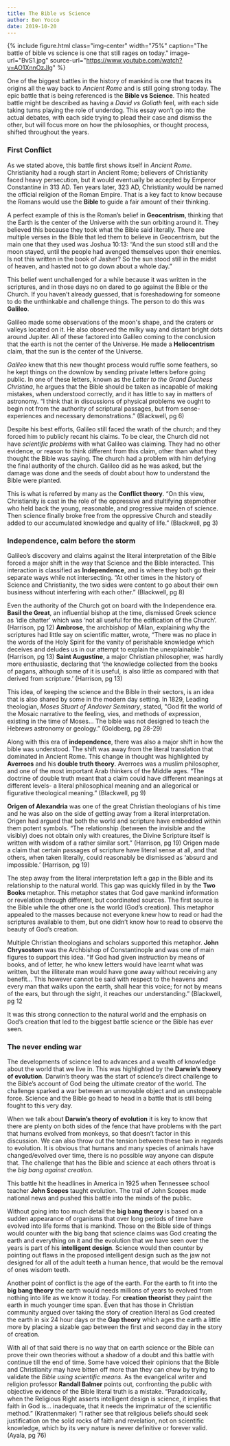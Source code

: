 ```yaml
---
title: The Bible vs Science
author: Ben Yocco
date: 2019-10-20
---
```


{% include figure.html
  class="img-center"
  width="75%"
  caption="The battle of bible vs science is one that still rages on today."
  image-url="BvS1.jpg"
  source-url="https://www.youtube.com/watch?v=AO1XnnOzJlg"
%}

One of the biggest battles in the history of mankind is one that traces its origins all the way back to _Ancient Rome_ and is still going strong today. The epic battle that is being referenced is the **Bible vs Science**. This heated battle might be described as having a _David vs Goliath_ feel, with each side taking turns playing the role of underdog. This essay won’t go into the actual debates, with each side trying to plead their case and dismiss the other, but will focus more on how the philosophies, or thought process, shifted throughout the years. 

### First Conflict

As we stated above, this battle first shows itself in _Ancient Rome_. Christianity had a rough start in Ancient Rome; believers of Christianity faced heavy persecution, but it would eventually be accepted by Emperor Constantine in 313 AD. Ten years later, 323 AD, Christianity would be named the official religion of the Roman Empire. That is a key fact to know because the Romans would use the **Bible** to guide a fair amount of their thinking.

A perfect example of this is the Roman’s belief in **Geocentrism**, thinking that the Earth is the center of the Universe with the sun orbiting around it. They believed this because they took what the Bible said literally. There are multiple verses in the Bible that led them to believe in Geocentrism, but the main one that they used was Joshua 10:13: “And the sun stood still and the moon stayed, until the people had avenged themselves upon their enemies. Is not this written in the book of Jasher? So the sun stood still in the midst of heaven, and hasted not to go down about a whole day.” 

This belief went unchallenged for a while because it was written in the scriptures, and in those days no on dared to go against the Bible or the Church. If you haven’t already guessed, that is foreshadowing for someone to do the unthinkable and challenge things. The person to do this was **Galileo**. 

Galileo made some observations of the moon's shape, and the craters or valleys located on it. He also observed the milky way and distant bright dots around Jupiter. All of these factored into Galileo coming to the conclusion that the earth is not the center of the Universe. He made a **Heliocentrism** claim, that the sun is the center of the Universe.

_Galileo_ knew that this new thought process would ruffle some feathers, so he kept things on the downlow by sending private letters before going public. In one of these letters, known as the _Letter to the Grand Duchess Christina_, he argues that the Bible should be taken as incapable of making mistakes, when understood correctly, and it has little to say in matters of astronomy. “I think that in discussions of physical problems we ought to begin not from the authority of scriptural passages, but from sense-experiences and necessary demonstrations.” (Blackwell, pg 6)

Despite his best efforts, Galileo still faced the wrath of the church; and they forced him to publicly recant his claims. To be clear, the Church did not have _scientific problems_ with what Galileo was claiming. They had no other evidence, or reason to think different from this claim, other than what they thought the Bible was saying. The church had a problem with him defying the final authority of the church.  Galileo did as he was asked, but the damage was done and the seeds of doubt about how to understand the Bible were planted. 

This is what is referred by many as the **Conflict theory**. “On this view, Christianity is cast in the role of the oppressive and stultifying stepmother who held back the young, reasonable, and progressive maiden of science. Then science finally broke free from the oppressive Church and steadily added to our accumulated knowledge and quality of life.” (Blackwell, pg 3)

### Independence, calm before the storm 

Galileo’s discovery and claims against the literal interpretation of the Bible forced a major shift in the way that Science and the Bible interacted. This interaction is classified as **Independence**, and is where they both go their separate ways while not intersecting. “At other times in the history of Science and Christianity, the two sides were content to go about their own business without interfering with each other.” (Blackwell, pg 8) 

Even the authority of the Church got on board with the Independence era. **Basil the Great**, an influential bishop at the time, dismissed Greek science as ‘idle chatter’ which was ‘not all useful for the edification of the Church’. (Harrison, pg 12) **Ambrose**, the archbishop of Milan, explaining why the scriptures had little say on scientific matter, wrote, “There was no place in the words of the Holy Spirit for the vanity of perishable knowledge which deceives and deludes us in our attempt to explain the unexplainable." (Harrison, pg 13) **Saint Augustine**, a major Christian philosopher, was hardly more enthusiastic, declaring that ‘the knowledge collected from the books of pagans, although some of it is useful, is also little as compared with that derived from scripture.’ (Harrison, pg 13) 

This idea, of keeping the science and the Bible in their sectors, is an idea that is also shared by some in the modern day setting. In 1829, Leading theologian, _Moses Stuart of Andover Seminary_, stated, "God fit the world of the Mosaic narrative to the feeling, vies, and methods of expression, existing in the time of Moses… The bible was not designed to teach the Hebrews astronomy or geology.” (Goldberg, pg 28-29)

Along with this era of **independence**, there was also a major shift in how the bible was understood. The shift was away from the literal translation that dominated in Ancient Rome. This change in thought was highlighted by **Averroes** and his **double truth theory**. Averroes was a muslim philosopher, and one of the most important Arab thinkers of the Middle ages. “The doctrine of double truth meant that a claim could have different meanings at different levels- a literal philosophical meaning and an allegorical or figurative theological meaning.” (Blackwell, pg 9)

**Origen of Alexandria** was one of the great Christian theologians of his time and he was also on the side of getting away from a literal interpretation. Origen had argued that both the world and scripture have embedded within them potent symbols. “The relationship (between the invisible and the visibly) does not obtain only with creatures, the Divine Scripture itself is written with wisdom of a rather similar sort.” (Harrison, pg 19) Origen made a claim that certain passages of scripture have literal sense at all, and that others, when taken literally, could reasonably be dismissed as ‘absurd and impossible.’ (Harrison, pg 19)

The step away from the literal interpretation left a gap in the Bible and its relationship to the natural world. This gap was quickly filled in by the **Two Books** metaphor. This metaphor states that God gave mankind information or revelation through different, but coordinated sources. The first source is the Bible while the other one is the world (God’s creation). This metaphor appealed to the masses because not everyone knew how to read or had the scriptures available to them, but one didn’t know how to read to observe the beauty of God’s creation.

Multiple Christian theologians and scholars supported this metaphor. **John Chrysostom** was the Archbishop of Constantinople and was one of main figures to support this idea. “If God had given instruction by means of books, and of letter, he who knew letters would have learnt what was written, but the illiterate man would have gone away without receiving any benefit… This however cannot be said with respect to the heavens and every man that walks upon the earth, shall hear this voice; for not by means of the ears, but through the sight, it reaches our understanding.” (Blackwell, pg 12

It was this strong connection to the natural world and the emphasis on God’s creation that led to the biggest battle science or the Bible has ever seen.

### The never ending war

The developments of science led to advances and a wealth of knowledge about the world that we live in. This was highlighted by the **Darwin’s theory of evolution**. Darwin’s theory was the start of science’s direct challenge to the Bible’s account of God being the ultimate creator of the world. The challenge sparked a war between an unmovable object and an unstoppable force. Science and the Bible go head to head in a battle that is still being fought to this very day. 

When we talk about **Darwin’s theory of evolution** it is key to know that there are plenty on both sides of the fence that have problems with the part that humans evolved from monkeys, so that doesn’t factor in this discussion. We can also throw out the tension between these two in regards to evolution. It is obvious that humans and many species of animals have changed/evolved over time, there is no possible way anyone can dispute that. The challenge that has the Bible and science at each others throat is the _big bang against creation_. 

This battle hit the headlines in America in 1925 when Tennessee school teacher **John Scopes** taught evolution. The trail of John Scopes made national news and pushed this battle into the minds of the public. 

Without going into too much detail the **big bang theory** is based on a sudden appearance of organisms that over long periods of time have evolved into life forms that is mankind. Those on the Bible side of things would counter with the big bang that science claims was God creating the earth and everything on it and the evolution that we have seen over the years is part of his **intelligent design**. Science would then counter by pointing out flaws in the proposed intelligent design such as the jaw not designed for all of the adult teeth a human hence, that would be the removal of ones wisdom teeth. 

Another point of conflict is the age of the earth. For the earth to fit into the **big bang theory** the earth would needs millions of years to evolved from nothing into life as we know it today. For **creation theorist** they paint the earth in much younger time span. Even that has those in Christian community argued over taking the story of creation literal as God created the earth in six 24 hour days or the **Gap theory** which ages the earth a little more by placing a sizable gap between the first and second day in the story of creation.   

With all of that said there is no way that on earth science or the Bible can prove their own theories without a shadow of a doubt and this battle with continue till the end of time. Some have voiced their opinions that the Bible and Christianity may have bitten off more than they can chew by trying to validate the _Bible using scientific means_. As the evangelical writer and religion professor **Randall Balmer** points out, confronting the public with objective evidence of the Bible literal truth is a mistake. “Paradoxically, when the Religious Right asserts intelligent design is science, it implies that faith in God is… inadequate, that it needs the imprimatur of the scientific method.” (Krattenmaker) “I rather see that religious beliefs should seek justification on the solid rocks of faith and revelation, not on scientific knowledge, which by its very nature is never definitive or forever valid. (Ayala, pg 76)
